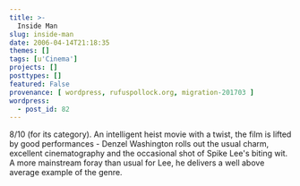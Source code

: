 ```yaml
---
title: >-
  Inside Man
slug: inside-man
date: 2006-04-14T21:18:35
themes: []
tags: [u'Cinema']
projects: []
posttypes: []
featured: False
provenance: [ wordpress, rufuspollock.org, migration-201703 ]
wordpress:
  - post_id: 82
---
```


8/10 (for its category). An intelligent heist movie with a twist, the film is lifted by good performances - Denzel Washington rolls out the usual charm, excellent cinematography and the occasional shot of Spike Lee's biting wit. A more mainstream foray than usual for Lee, he delivers a well above average example of the genre.

